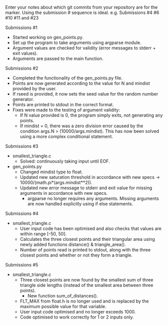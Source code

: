 Enter your notes about which git commits from your repository are for the marker. Using the submission # sequence is ideal. e.g. Submissions #4 #6 #10 #11 and #23

Submissions #1
- Started working on gen_points.py.
- Set up the program to take arguments using argparse module.
- Argument values are checked for validity (error messages to stderr + exit values).
- Arguments are passed to the main function.

Submissions #2
- Completed the functionality of the gen_points.py file.
- Points are now generated according to the value for N and mindist provided by the user.
- If rseed is provided, it now sets the seed value for the random number generator.
- Points are printed to stdout in the correct format.
- Fixes were made to the testing of argument validity:
    - If N value provided is 0, the program simply exits, not generating any points.
    - If mindist = 0, there was a zero division error caused by the condition args.N > (10000/args.mindist). This has now been solved using a more complex 
    conditional statement.

Submissions #3
- smallest_triangle.c
    - Solved: continuously taking input until EOF.
- gen_points.py
    - Changed mindist type to float.
    - Updated new saturation threshold in accordance with new specs -> 10000/(math.pi*(args.mindist**2)).
    - Updated new error message to stderr and exit value for missing arguments in accordance with new specs.
        - argparse no longer requires any arguments. Missing arguments are now handled explicitly using if else statements.

Submissions #4
- smallest_triangle.c
    - User input code has been optimised and also checks that values are within range [-50, 50].
    - Calculates the three closest points and their triangular area using newly added functions distance() & triangle_area().
    - Number of points read is printed to stdout, along with the three closest points and whether or not they form a triangle.

Submissions #5
- smallest_triangle.c
    - Three closest points are now found by the smallest sum of three triangle side lengths (instead of the smallest area between three points).
        - New function sum_of_distances().
    - FLT_MAX from float.h is no longer used and is replaced by the maximum possible value for that variable.
    - User input code optimised and no longer exceeds 1000.
    - Code optimised to work correctly for 1 or 2 inputs only.